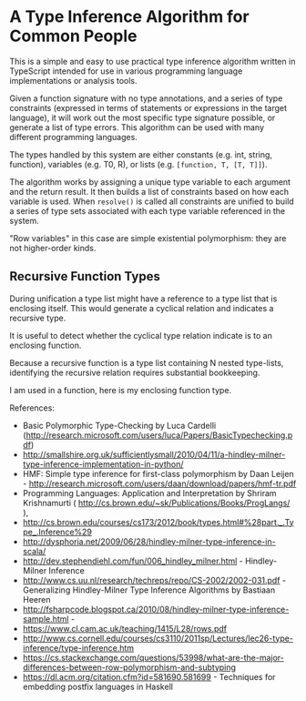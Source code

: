 # A Type Inference Algorithm for Common People

This is a simple and easy to use practical type inference algorithm written in TypeScript intended for use in various programming 
language implementations or analysis tools.

Given a function signature with no type annotations, and a series of type constraints (expressed in terms of statements or 
expressions in the target language), it will work out the most specific type signature possible, or generate a list of type errors. 
This algorithm can be used with many different programming languages. 

The types handled by this system are either constants (e.g. int, string, function), variables (e.g. T0, R), or 
lists (e.g. `[function, T, [T, T]]`).

The algorithm works by assigning a unique type variable to each argument and the return result. It then builds a list of constraints based on how each variable is used. When `resolve()` is called all constraints are unified to build a series of type sets associated with each type variable referenced in the system. 

"Row variables" in this case are simple existential polymorphism: they are not higher-order kinds.

## Recursive Function Types

During unification a type list might have a reference to a type list that is enclosing itself. This would generate 
a cyclical relation and indicates a recursive type. 

It is useful to detect whether the cyclical type relation indicate
is to an enclosing function. 

Because a recursive function is a type list containing N nested type-lists, identifying the recursive relation requires
substantial bookkeeping. 

 I am used in a function, here is my enclosing function type. 


References:
* Basic Polymorphic Type-Checking by Luca Cardelli (http://research.microsoft.com/users/luca/Papers/BasicTypechecking.pdf)
* http://smallshire.org.uk/sufficientlysmall/2010/04/11/a-hindley-milner-type-inference-implementation-in-python/
* HMF: Simple type inference for first-class polymorphism by Daan Leijen - http://research.microsoft.com/users/daan/download/papers/hmf-tr.pdf
* Programming Languages: Application and Interpretation by Shriram Krishnamurti ( http://cs.brown.edu/~sk/Publications/Books/ProgLangs/ ), 
* http://cs.brown.edu/courses/cs173/2012/book/types.html#%28part._.Type_.Inference%29
* http://dysphoria.net/2009/06/28/hindley-milner-type-inference-in-scala/
* http://dev.stephendiehl.com/fun/006_hindley_milner.html - Hindley-Milner Inference
* http://www.cs.uu.nl/research/techreps/repo/CS-2002/2002-031.pdf - Generalizing Hindley-Milner Type Inference Algorithms by Bastiaan Heeren
* http://fsharpcode.blogspot.ca/2010/08/hindley-milner-type-inference-sample.html -
* https://www.cl.cam.ac.uk/teaching/1415/L28/rows.pdf  
* http://www.cs.cornell.edu/courses/cs3110/2011sp/Lectures/lec26-type-inference/type-inference.htm
* https://cs.stackexchange.com/questions/53998/what-are-the-major-differences-between-row-polymorphism-and-subtyping 
* https://dl.acm.org/citation.cfm?id=581690.581699 - 
Techniques for embedding postfix languages in Haskell 

